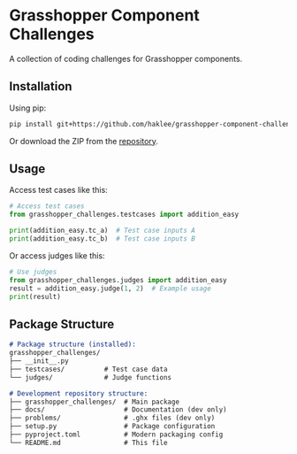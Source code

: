 # Grasshopper Component Challenges

A collection of coding challenges for Grasshopper components.

## Installation

Using pip:

```bash
pip install git+https://github.com/haklee/grasshopper-component-challenges.git
```

Or download the ZIP from the [repository](https://github.com/haklee/grasshopper-component-challenges).

## Usage

Access test cases like this:

```python
# Access test cases
from grasshopper_challenges.testcases import addition_easy

print(addition_easy.tc_a)  # Test case inputs A
print(addition_easy.tc_b)  # Test case inputs B
```

Or access judges like this:

```python
# Use judges
from grasshopper_challenges.judges import addition_easy
result = addition_easy.judge(1, 2)  # Example usage
print(result)
```

## Package Structure

```md
# Package structure (installed):
grasshopper_challenges/
├── __init__.py
├── testcases/          # Test case data
└── judges/             # Judge functions

# Development repository structure:
├── grasshopper_challenges/  # Main package
├── docs/                    # Documentation (dev only)
├── problems/                # .ghx files (dev only)
├── setup.py                 # Package configuration
├── pyproject.toml           # Modern packaging config
└── README.md                # This file
```
